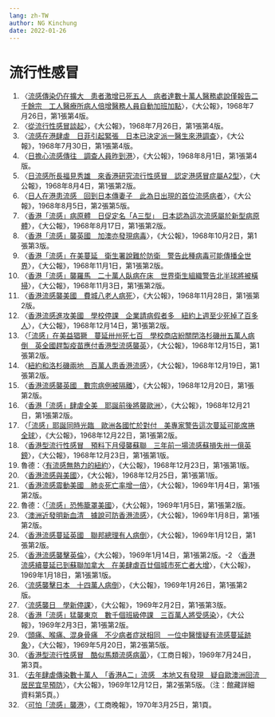 ```yaml
---
lang: zh-TW
author: NG Kinchung
date: 2022-01-26
---
```

# 流行性感冒
1. 〈[流感傳染仍在擴大　患者激增已死五人　病者達數十萬人醫務處說僅報告二千餘宗　工人醫療所病人倍增醫務人員自動加班加點](https://mmis.hkpl.gov.hk/coverpage/-/coverpage/view?_coverpage_WAR_mmisportalportlet_hsf=%E6%B5%81%E6%84%9F&p_r_p_-1078056564_c=QF757YsWv59H%2FuxqfBwEJJ77mJFS9vaN&_coverpage_WAR_mmisportalportlet_o=2&_coverpage_WAR_mmisportalportlet_actual_q=%28%20verbatim_dc.collection%3A%28%22Old%5C%20HK%5C%20Newspapers%22%29%20%29%20AND+%28%20%28%20allTermsMandatory%3A%28true%29%20OR+all_dc.title%3A%28%E6%B5%81%E6%84%9F%29%20OR+all_dc.creator%3A%28%E6%B5%81%E6%84%9F%29%20OR+all_dc.contributor%3A%28%E6%B5%81%E6%84%9F%29%20OR+all_dc.subject%3A%28%E6%B5%81%E6%84%9F%29%20OR+fulltext%3A%28%E6%B5%81%E6%84%9F%29%20OR+all_dc.description%3A%28%E6%B5%81%E6%84%9F%29%20%29%20%29&_coverpage_WAR_mmisportalportlet_sort_order=asc&_coverpage_WAR_mmisportalportlet_sort_field=dc.publicationdate_bsort)〉，《大公報》，1968年7月26日，第1張第4版。
2. 〈[從流行性感冒談起](https://mmis.hkpl.gov.hk/coverpage/-/coverpage/view?_coverpage_WAR_mmisportalportlet_hsf=%E6%B5%81%E6%84%9F&p_r_p_-1078056564_c=QF757YsWv59H%2FuxqfBwEJJ77mJFS9vaN&_coverpage_WAR_mmisportalportlet_o=2&_coverpage_WAR_mmisportalportlet_actual_q=%28%20verbatim_dc.collection%3A%28%22Old%5C%20HK%5C%20Newspapers%22%29%20%29%20AND+%28%20%28%20allTermsMandatory%3A%28true%29%20OR+all_dc.title%3A%28%E6%B5%81%E6%84%9F%29%20OR+all_dc.creator%3A%28%E6%B5%81%E6%84%9F%29%20OR+all_dc.contributor%3A%28%E6%B5%81%E6%84%9F%29%20OR+all_dc.subject%3A%28%E6%B5%81%E6%84%9F%29%20OR+fulltext%3A%28%E6%B5%81%E6%84%9F%29%20OR+all_dc.description%3A%28%E6%B5%81%E6%84%9F%29%20%29%20%29&_coverpage_WAR_mmisportalportlet_sort_order=asc&_coverpage_WAR_mmisportalportlet_sort_field=dc.publicationdate_bsort)〉，《大公報》，1968年7月26日，第1張第4版。
3. 〈[流感在港肆虐　日菲引起緊張　日本已決定派一醫生來港調查](https://mmis.hkpl.gov.hk/coverpage/-/coverpage/view?_coverpage_WAR_mmisportalportlet_hsf=%E6%B5%81%E6%84%9F&p_r_p_-1078056564_c=QF757YsWv59H%2FuxqfBwEJLi6f4J0OPCD&_coverpage_WAR_mmisportalportlet_o=3&_coverpage_WAR_mmisportalportlet_actual_q=%28%20verbatim_dc.collection%3A%28%22Old%5C%20HK%5C%20Newspapers%22%29%20%29%20AND+%28%20%28%20allTermsMandatory%3A%28true%29%20OR+all_dc.title%3A%28%E6%B5%81%E6%84%9F%29%20OR+all_dc.creator%3A%28%E6%B5%81%E6%84%9F%29%20OR+all_dc.contributor%3A%28%E6%B5%81%E6%84%9F%29%20OR+all_dc.subject%3A%28%E6%B5%81%E6%84%9F%29%20OR+fulltext%3A%28%E6%B5%81%E6%84%9F%29%20OR+all_dc.description%3A%28%E6%B5%81%E6%84%9F%29%20%29%20%29&_coverpage_WAR_mmisportalportlet_sort_order=asc&_coverpage_WAR_mmisportalportlet_sort_field=dc.publicationdate_bsort)〉，《大公報》，1968年7月30日，第1張第4版。
4. 〈[日擔心流感傳往　調查人員昨到港](https://mmis.hkpl.gov.hk/coverpage/-/coverpage/view?_coverpage_WAR_mmisportalportlet_hsf=%E6%B5%81%E6%84%9F&p_r_p_-1078056564_c=QF757YsWv59H%2FuxqfBwEJOzGCi%2BUTr5k&_coverpage_WAR_mmisportalportlet_o=4&_coverpage_WAR_mmisportalportlet_actual_q=%28%20verbatim_dc.collection%3A%28%22Old%5C%20HK%5C%20Newspapers%22%29%20%29%20AND+%28%20%28%20allTermsMandatory%3A%28true%29%20OR+all_dc.title%3A%28%E6%B5%81%E6%84%9F%29%20OR+all_dc.creator%3A%28%E6%B5%81%E6%84%9F%29%20OR+all_dc.contributor%3A%28%E6%B5%81%E6%84%9F%29%20OR+all_dc.subject%3A%28%E6%B5%81%E6%84%9F%29%20OR+fulltext%3A%28%E6%B5%81%E6%84%9F%29%20OR+all_dc.description%3A%28%E6%B5%81%E6%84%9F%29%20%29%20%29&_coverpage_WAR_mmisportalportlet_sort_order=asc&_coverpage_WAR_mmisportalportlet_sort_field=dc.publicationdate_bsort)〉，《大公報》，1968年8月1日，第1張第4版。
5. 〈[日流感所長福見秀雄　來香港研究流行性感冒　認定港感冒症屬A2型](https://mmis.hkpl.gov.hk/coverpage/-/coverpage/view?_coverpage_WAR_mmisportalportlet_hsf=%E6%B5%81%E6%84%9F&p_r_p_-1078056564_c=QF757YsWv5%2BakvA8rFW5EiKYn%2Bq0%2FXs1&_coverpage_WAR_mmisportalportlet_o=5&_coverpage_WAR_mmisportalportlet_actual_q=%28%20verbatim_dc.collection%3A%28%22Old%5C%20HK%5C%20Newspapers%22%29%20%29%20AND+%28%20%28%20allTermsMandatory%3A%28true%29%20OR+all_dc.title%3A%28%E6%B5%81%E6%84%9F%29%20OR+all_dc.creator%3A%28%E6%B5%81%E6%84%9F%29%20OR+all_dc.contributor%3A%28%E6%B5%81%E6%84%9F%29%20OR+all_dc.subject%3A%28%E6%B5%81%E6%84%9F%29%20OR+fulltext%3A%28%E6%B5%81%E6%84%9F%29%20OR+all_dc.description%3A%28%E6%B5%81%E6%84%9F%29%20%29%20%29&_coverpage_WAR_mmisportalportlet_sort_order=asc&_coverpage_WAR_mmisportalportlet_sort_field=dc.publicationdate_bsort)〉，《大公報》，1968年8月4日，第1張第2版。
6. 〈[日人在港患流感　回到日本傳妻子　此為日出現的首位流感病者](https://mmis.hkpl.gov.hk/coverpage/-/coverpage/view?_coverpage_WAR_mmisportalportlet_hsf=%E6%B5%81%E6%84%9F&p_r_p_-1078056564_c=QF757YsWv59H%2FuxqfBwEJLrOJxrRsWp0&_coverpage_WAR_mmisportalportlet_o=6&_coverpage_WAR_mmisportalportlet_actual_q=%28%20verbatim_dc.collection%3A%28%22Old%5C%20HK%5C%20Newspapers%22%29%20%29%20AND+%28%20%28%20allTermsMandatory%3A%28true%29%20OR+all_dc.title%3A%28%E6%B5%81%E6%84%9F%29%20OR+all_dc.creator%3A%28%E6%B5%81%E6%84%9F%29%20OR+all_dc.contributor%3A%28%E6%B5%81%E6%84%9F%29%20OR+all_dc.subject%3A%28%E6%B5%81%E6%84%9F%29%20OR+fulltext%3A%28%E6%B5%81%E6%84%9F%29%20OR+all_dc.description%3A%28%E6%B5%81%E6%84%9F%29%20%29%20%29&_coverpage_WAR_mmisportalportlet_sort_order=asc&_coverpage_WAR_mmisportalportlet_sort_field=dc.publicationdate_bsort)〉，《大公報》，1968年8月5日，第2張第5版。
7. 〈[香港「流感」病原體　日促定名「A三型」　日本認為這次流感屬於新型病原體](https://mmis.hkpl.gov.hk/coverpage/-/coverpage/view?_coverpage_WAR_mmisportalportlet_hsf=%E6%B5%81%E6%84%9F&p_r_p_-1078056564_c=QF757YsWv59H%2FuxqfBwEJL02MNk06OUJ&_coverpage_WAR_mmisportalportlet_o=8&_coverpage_WAR_mmisportalportlet_actual_q=%28%20verbatim_dc.collection%3A%28%22Old%5C%20HK%5C%20Newspapers%22%29%20%29%20AND+%28%20%28%20allTermsMandatory%3A%28true%29%20OR+all_dc.title%3A%28%E6%B5%81%E6%84%9F%29%20OR+all_dc.creator%3A%28%E6%B5%81%E6%84%9F%29%20OR+all_dc.contributor%3A%28%E6%B5%81%E6%84%9F%29%20OR+all_dc.subject%3A%28%E6%B5%81%E6%84%9F%29%20OR+fulltext%3A%28%E6%B5%81%E6%84%9F%29%20OR+all_dc.description%3A%28%E6%B5%81%E6%84%9F%29%20%29%20%29&_coverpage_WAR_mmisportalportlet_sort_order=asc&_coverpage_WAR_mmisportalportlet_sort_field=dc.publicationdate_bsort)〉，《大公報》，1968年8月17日，第1張第2版。
8. 〈[香港「流感」襲英國　加澳亦發現病毒](https://mmis.hkpl.gov.hk/coverpage/-/coverpage/view?_coverpage_WAR_mmisportalportlet_hsf=%E6%B5%81%E6%84%9F&p_r_p_-1078056564_c=QF757YsWv59H%2FuxqfBwEJA%2BAZExMjEPH&_coverpage_WAR_mmisportalportlet_o=12&_coverpage_WAR_mmisportalportlet_actual_q=%28%20verbatim_dc.collection%3A%28%22Old%5C%20HK%5C%20Newspapers%22%29%20%29%20AND+%28%20%28%20allTermsMandatory%3A%28true%29%20OR+all_dc.title%3A%28%E6%B5%81%E6%84%9F%29%20OR+all_dc.creator%3A%28%E6%B5%81%E6%84%9F%29%20OR+all_dc.contributor%3A%28%E6%B5%81%E6%84%9F%29%20OR+all_dc.subject%3A%28%E6%B5%81%E6%84%9F%29%20OR+fulltext%3A%28%E6%B5%81%E6%84%9F%29%20OR+all_dc.description%3A%28%E6%B5%81%E6%84%9F%29%20%29%20%29&_coverpage_WAR_mmisportalportlet_sort_order=asc&_coverpage_WAR_mmisportalportlet_sort_field=dc.publicationdate_bsort)〉，《大公報》，1968年10月2日，第1張第3版。
9. 〈[香港「流感」在美蔓延　衛生署說難於防衛　警告此種病毒可能傳播全世界](https://mmis.hkpl.gov.hk/coverpage/-/coverpage/view?_coverpage_WAR_mmisportalportlet_hsf=%E6%B5%81%E6%84%9F&p_r_p_-1078056564_c=QF757YsWv59H%2FuxqfBwEJJfNRSZYDzgZ&_coverpage_WAR_mmisportalportlet_o=13&_coverpage_WAR_mmisportalportlet_actual_q=%28%20verbatim_dc.collection%3A%28%22Old%5C%20HK%5C%20Newspapers%22%29%20%29%20AND+%28%20%28%20allTermsMandatory%3A%28true%29%20OR+all_dc.title%3A%28%E6%B5%81%E6%84%9F%29%20OR+all_dc.creator%3A%28%E6%B5%81%E6%84%9F%29%20OR+all_dc.contributor%3A%28%E6%B5%81%E6%84%9F%29%20OR+all_dc.subject%3A%28%E6%B5%81%E6%84%9F%29%20OR+fulltext%3A%28%E6%B5%81%E6%84%9F%29%20OR+all_dc.description%3A%28%E6%B5%81%E6%84%9F%29%20%29%20%29&_coverpage_WAR_mmisportalportlet_sort_order=asc&_coverpage_WAR_mmisportalportlet_sort_field=dc.publicationdate_bsort)〉，《大公報》，1968年11月1日，第1張第2版。
10. 〈[香港「流感」襲羅馬　二十萬人臥病在床　世界衛生組織警告北半球將被橫掃](https://mmis.hkpl.gov.hk/coverpage/-/coverpage/view?_coverpage_WAR_mmisportalportlet_hsf=%E6%B5%81%E6%84%9F&p_r_p_-1078056564_c=QF757YsWv59H%2FuxqfBwEJCB1EXFdnS65&_coverpage_WAR_mmisportalportlet_o=14&_coverpage_WAR_mmisportalportlet_actual_q=%28%20verbatim_dc.collection%3A%28%22Old%5C%20HK%5C%20Newspapers%22%29%20%29%20AND+%28%20%28%20allTermsMandatory%3A%28true%29%20OR+all_dc.title%3A%28%E6%B5%81%E6%84%9F%29%20OR+all_dc.creator%3A%28%E6%B5%81%E6%84%9F%29%20OR+all_dc.contributor%3A%28%E6%B5%81%E6%84%9F%29%20OR+all_dc.subject%3A%28%E6%B5%81%E6%84%9F%29%20OR+fulltext%3A%28%E6%B5%81%E6%84%9F%29%20OR+all_dc.description%3A%28%E6%B5%81%E6%84%9F%29%20%29%20%29&_coverpage_WAR_mmisportalportlet_sort_order=asc&_coverpage_WAR_mmisportalportlet_sort_field=dc.publicationdate_bsort)〉，《大公報》，1968年11月3日，第1張第2版。
11. 〈[香港流感襲美國　費城八老人病死](https://mmis.hkpl.gov.hk/coverpage/-/coverpage/view?_coverpage_WAR_mmisportalportlet_hsf=%E6%B5%81%E6%84%9F&p_r_p_-1078056564_c=QF757YsWv59H%2FuxqfBwEJJ9XZActAyeZ&_coverpage_WAR_mmisportalportlet_o=15&_coverpage_WAR_mmisportalportlet_actual_q=%28%20verbatim_dc.collection%3A%28%22Old%5C%20HK%5C%20Newspapers%22%29%20%29%20AND+%28%20%28%20allTermsMandatory%3A%28true%29%20OR+all_dc.title%3A%28%E6%B5%81%E6%84%9F%29%20OR+all_dc.creator%3A%28%E6%B5%81%E6%84%9F%29%20OR+all_dc.contributor%3A%28%E6%B5%81%E6%84%9F%29%20OR+all_dc.subject%3A%28%E6%B5%81%E6%84%9F%29%20OR+fulltext%3A%28%E6%B5%81%E6%84%9F%29%20OR+all_dc.description%3A%28%E6%B5%81%E6%84%9F%29%20%29%20%29&_coverpage_WAR_mmisportalportlet_sort_order=asc&_coverpage_WAR_mmisportalportlet_sort_field=dc.publicationdate_bsort)〉，《大公報》，1968年11月28日，第1張第2版。
12. 〈[香港流感進攻美國　學校停課　企業請病假者多　紐約上週至少死掉了百多人](https://mmis.hkpl.gov.hk/coverpage/-/coverpage/view?_coverpage_WAR_mmisportalportlet_hsf=%E6%B5%81%E6%84%9F&p_r_p_-1078056564_c=QF757YsWv59H%2FuxqfBwEJCeZ%2BmB2thJP&_coverpage_WAR_mmisportalportlet_o=16&_coverpage_WAR_mmisportalportlet_actual_q=%28%20verbatim_dc.collection%3A%28%22Old%5C%20HK%5C%20Newspapers%22%29%20%29%20AND+%28%20%28%20allTermsMandatory%3A%28true%29%20OR+all_dc.title%3A%28%E6%B5%81%E6%84%9F%29%20OR+all_dc.creator%3A%28%E6%B5%81%E6%84%9F%29%20OR+all_dc.contributor%3A%28%E6%B5%81%E6%84%9F%29%20OR+all_dc.subject%3A%28%E6%B5%81%E6%84%9F%29%20OR+fulltext%3A%28%E6%B5%81%E6%84%9F%29%20OR+all_dc.description%3A%28%E6%B5%81%E6%84%9F%29%20%29%20%29&_coverpage_WAR_mmisportalportlet_sort_order=asc&_coverpage_WAR_mmisportalportlet_sort_field=dc.publicationdate_bsort)〉，《大公報》，1968年12月14日，第1張第2版。
13. 〈[「流感」在美益猖獗　蔓延卅州死七百　學校商店紛關閉洛杉磯卅五萬人病倒　英全國趕製疫苗應付香港型流感襲英](https://mmis.hkpl.gov.hk/coverpage/-/coverpage/view?_coverpage_WAR_mmisportalportlet_hsf=%E6%B5%81%E6%84%9F&p_r_p_-1078056564_c=QF757YsWv59H%2FuxqfBwEJDa%2FQt8KL5E7&_coverpage_WAR_mmisportalportlet_o=17&_coverpage_WAR_mmisportalportlet_actual_q=%28%20verbatim_dc.collection%3A%28%22Old%5C%20HK%5C%20Newspapers%22%29%20%29%20AND+%28%20%28%20allTermsMandatory%3A%28true%29%20OR+all_dc.title%3A%28%E6%B5%81%E6%84%9F%29%20OR+all_dc.creator%3A%28%E6%B5%81%E6%84%9F%29%20OR+all_dc.contributor%3A%28%E6%B5%81%E6%84%9F%29%20OR+all_dc.subject%3A%28%E6%B5%81%E6%84%9F%29%20OR+fulltext%3A%28%E6%B5%81%E6%84%9F%29%20OR+all_dc.description%3A%28%E6%B5%81%E6%84%9F%29%20%29%20%29&_coverpage_WAR_mmisportalportlet_sort_order=asc&_coverpage_WAR_mmisportalportlet_sort_field=dc.publicationdate_bsort)〉，《大公報》，1968年12月15日，第1張第2版。
14. 〈[紐約和洛杉磯兩地　百萬人患香港流感](https://mmis.hkpl.gov.hk/coverpage/-/coverpage/view?_coverpage_WAR_mmisportalportlet_hsf=%E6%B5%81%E6%84%9F&p_r_p_-1078056564_c=QF757YsWv59H%2FuxqfBwEJPEzed3K10LJ&_coverpage_WAR_mmisportalportlet_o=18&_coverpage_WAR_mmisportalportlet_actual_q=%28%20verbatim_dc.collection%3A%28%22Old%5C%20HK%5C%20Newspapers%22%29%20%29%20AND+%28%20%28%20allTermsMandatory%3A%28true%29%20OR+all_dc.title%3A%28%E6%B5%81%E6%84%9F%29%20OR+all_dc.creator%3A%28%E6%B5%81%E6%84%9F%29%20OR+all_dc.contributor%3A%28%E6%B5%81%E6%84%9F%29%20OR+all_dc.subject%3A%28%E6%B5%81%E6%84%9F%29%20OR+fulltext%3A%28%E6%B5%81%E6%84%9F%29%20OR+all_dc.description%3A%28%E6%B5%81%E6%84%9F%29%20%29%20%29&_coverpage_WAR_mmisportalportlet_sort_order=asc&_coverpage_WAR_mmisportalportlet_sort_field=dc.publicationdate_bsort)〉，《大公報》，1968年12月19日，第1張第2版。
15. 〈[香港流感襲英國　數宗病例被隔離](https://mmis.hkpl.gov.hk/coverpage/-/coverpage/view?_coverpage_WAR_mmisportalportlet_hsf=%E9%A6%99%E6%B8%AF%20%E6%B5%81%E6%84%9F&p_r_p_-1078056564_c=QF757YsWv59H%2FuxqfBwEJAvkBBRnOW5y&_coverpage_WAR_mmisportalportlet_o=16&_coverpage_WAR_mmisportalportlet_actual_q=%28%20verbatim_dc.collection%3A%28%22Old%5C%20HK%5C%20Newspapers%22%29%20%29%20AND+%28%20%28%20allTermsMandatory%3A%28true%29%20OR+all_dc.title%3A%28%E9%A6%99%E6%B8%AF%29%20OR+all_dc.creator%3A%28%E9%A6%99%E6%B8%AF%29%20OR+all_dc.contributor%3A%28%E9%A6%99%E6%B8%AF%29%20OR+all_dc.subject%3A%28%E9%A6%99%E6%B8%AF%29%20OR+fulltext%3A%28%E9%A6%99%E6%B8%AF%29%20OR+all_dc.description%3A%28%E9%A6%99%E6%B8%AF%29%20%29%20%29&_coverpage_WAR_mmisportalportlet_sort_field=dc.publicationdate_bsort&_coverpage_WAR_mmisportalportlet_sort_order=asc&_coverpage_WAR_mmisportalportlet_freetext_filter=%E6%B5%81%E6%84%9F)〉，《大公報》，1968年12月20日，第1張第2版。
16. 〈[香港「流感」肆虐全美　耶誕前後將襲歐洲](https://mmis.hkpl.gov.hk/coverpage/-/coverpage/view?_coverpage_WAR_mmisportalportlet_hsf=%E6%B5%81%E6%84%9F&p_r_p_-1078056564_c=QF757YsWv59H%2FuxqfBwEJA3ZpKhCmrfz&_coverpage_WAR_mmisportalportlet_o=20&_coverpage_WAR_mmisportalportlet_actual_q=%28%20verbatim_dc.collection%3A%28%22Old%5C%20HK%5C%20Newspapers%22%29%20%29%20AND+%28%20%28%20allTermsMandatory%3A%28true%29%20OR+all_dc.title%3A%28%E6%B5%81%E6%84%9F%29%20OR+all_dc.creator%3A%28%E6%B5%81%E6%84%9F%29%20OR+all_dc.contributor%3A%28%E6%B5%81%E6%84%9F%29%20OR+all_dc.subject%3A%28%E6%B5%81%E6%84%9F%29%20OR+fulltext%3A%28%E6%B5%81%E6%84%9F%29%20OR+all_dc.description%3A%28%E6%B5%81%E6%84%9F%29%20%29%20%29&_coverpage_WAR_mmisportalportlet_sort_order=asc&_coverpage_WAR_mmisportalportlet_sort_field=dc.publicationdate_bsort)〉，《大公報》，1968年12月21日，第1張第2版。
17. 〈[「流感」耶誕同時光臨　歐洲各國忙於對付　美專家警告這次蔓延可能席捲全球](https://mmis.hkpl.gov.hk/coverpage/-/coverpage/view?_coverpage_WAR_mmisportalportlet_hsf=%E6%B5%81%E6%84%9F&p_r_p_-1078056564_c=QF757YsWv59H%2FuxqfBwEJKYZaPV2Ssqs&_coverpage_WAR_mmisportalportlet_o=21&_coverpage_WAR_mmisportalportlet_actual_q=%28%20verbatim_dc.collection%3A%28%22Old%5C%20HK%5C%20Newspapers%22%29%20%29%20AND+%28%20%28%20allTermsMandatory%3A%28true%29%20OR+all_dc.title%3A%28%E6%B5%81%E6%84%9F%29%20OR+all_dc.creator%3A%28%E6%B5%81%E6%84%9F%29%20OR+all_dc.contributor%3A%28%E6%B5%81%E6%84%9F%29%20OR+all_dc.subject%3A%28%E6%B5%81%E6%84%9F%29%20OR+fulltext%3A%28%E6%B5%81%E6%84%9F%29%20OR+all_dc.description%3A%28%E6%B5%81%E6%84%9F%29%20%29%20%29&_coverpage_WAR_mmisportalportlet_sort_order=asc&_coverpage_WAR_mmisportalportlet_sort_field=dc.publicationdate_bsort)〉，《大公報》，1968年12月22日，第1張第2版。
18. 〈[香港型流行性感冒　預料下月侵襲蘇聯　三年前一場流感蘇損失卅一億英鎊](https://mmis.hkpl.gov.hk/coverpage/-/coverpage/view?_coverpage_WAR_mmisportalportlet_hsf=%E6%B5%81%E6%84%9F&p_r_p_-1078056564_c=QF757YsWv59H%2FuxqfBwEJHZOpgllWH0c&_coverpage_WAR_mmisportalportlet_o=22&_coverpage_WAR_mmisportalportlet_actual_q=%28%20verbatim_dc.collection%3A%28%22Old%5C%20HK%5C%20Newspapers%22%29%20%29%20AND+%28%20%28%20allTermsMandatory%3A%28true%29%20OR+all_dc.title%3A%28%E6%B5%81%E6%84%9F%29%20OR+all_dc.creator%3A%28%E6%B5%81%E6%84%9F%29%20OR+all_dc.contributor%3A%28%E6%B5%81%E6%84%9F%29%20OR+all_dc.subject%3A%28%E6%B5%81%E6%84%9F%29%20OR+fulltext%3A%28%E6%B5%81%E6%84%9F%29%20OR+all_dc.description%3A%28%E6%B5%81%E6%84%9F%29%20%29%20%29&_coverpage_WAR_mmisportalportlet_sort_order=asc&_coverpage_WAR_mmisportalportlet_sort_field=dc.publicationdate_bsort)〉，《大公報》，1968年12月23日，第1張第1版。
19. 魯德：〈[有流感無熱力的紐約](https://mmis.hkpl.gov.hk/coverpage/-/coverpage/view?_coverpage_WAR_mmisportalportlet_hsf=%E6%B5%81%E6%84%9F&p_r_p_-1078056564_c=QF757YsWv59H%2FuxqfBwEJHZOpgllWH0c&_coverpage_WAR_mmisportalportlet_o=22&_coverpage_WAR_mmisportalportlet_actual_q=%28%20verbatim_dc.collection%3A%28%22Old%5C%20HK%5C%20Newspapers%22%29%20%29%20AND+%28%20%28%20allTermsMandatory%3A%28true%29%20OR+all_dc.title%3A%28%E6%B5%81%E6%84%9F%29%20OR+all_dc.creator%3A%28%E6%B5%81%E6%84%9F%29%20OR+all_dc.contributor%3A%28%E6%B5%81%E6%84%9F%29%20OR+all_dc.subject%3A%28%E6%B5%81%E6%84%9F%29%20OR+fulltext%3A%28%E6%B5%81%E6%84%9F%29%20OR+all_dc.description%3A%28%E6%B5%81%E6%84%9F%29%20%29%20%29&_coverpage_WAR_mmisportalportlet_sort_order=asc&_coverpage_WAR_mmisportalportlet_sort_field=dc.publicationdate_bsort)〉，《大公報》，1968年12月23日，第1張第1版。
20. 〈[香港流感與美國](https://mmis.hkpl.gov.hk/coverpage/-/coverpage/view?_coverpage_WAR_mmisportalportlet_hsf=%E6%B5%81%E6%84%9F&p_r_p_-1078056564_c=QF757YsWv59H%2FuxqfBwEJLWd%2BlXTPiKy&_coverpage_WAR_mmisportalportlet_o=24&_coverpage_WAR_mmisportalportlet_actual_q=%28%20verbatim_dc.collection%3A%28%22Old%5C%20HK%5C%20Newspapers%22%29%20%29%20AND+%28%20%28%20allTermsMandatory%3A%28true%29%20OR+all_dc.title%3A%28%E6%B5%81%E6%84%9F%29%20OR+all_dc.creator%3A%28%E6%B5%81%E6%84%9F%29%20OR+all_dc.contributor%3A%28%E6%B5%81%E6%84%9F%29%20OR+all_dc.subject%3A%28%E6%B5%81%E6%84%9F%29%20OR+fulltext%3A%28%E6%B5%81%E6%84%9F%29%20OR+all_dc.description%3A%28%E6%B5%81%E6%84%9F%29%20%29%20%29&_coverpage_WAR_mmisportalportlet_sort_order=asc&_coverpage_WAR_mmisportalportlet_sort_field=dc.publicationdate_bsort)〉，《大公報》，1968年12月25日，第1張第1版。
21. 〈[香港流感震動美國　肺炎死亡率增一倍](https://mmis.hkpl.gov.hk/coverpage/-/coverpage/view?_coverpage_WAR_mmisportalportlet_hsf=%E6%B5%81%E6%84%9F&p_r_p_-1078056564_c=QF757YsWv59H%2FuxqfBwEJMIa%2FgrVGCcP&_coverpage_WAR_mmisportalportlet_o=28&_coverpage_WAR_mmisportalportlet_actual_q=%28%20verbatim_dc.collection%3A%28%22Old%5C%20HK%5C%20Newspapers%22%29%20%29%20AND+%28%20%28%20allTermsMandatory%3A%28true%29%20OR+all_dc.title%3A%28%E6%B5%81%E6%84%9F%29%20OR+all_dc.creator%3A%28%E6%B5%81%E6%84%9F%29%20OR+all_dc.contributor%3A%28%E6%B5%81%E6%84%9F%29%20OR+all_dc.subject%3A%28%E6%B5%81%E6%84%9F%29%20OR+fulltext%3A%28%E6%B5%81%E6%84%9F%29%20OR+all_dc.description%3A%28%E6%B5%81%E6%84%9F%29%20%29%20%29&_coverpage_WAR_mmisportalportlet_sort_order=asc&_coverpage_WAR_mmisportalportlet_sort_field=dc.publicationdate_bsort)〉，《大公報》，1969年1月4日，第1張第2版。
22. 魯德：〈[「流感」恐怖籠罩美國](https://mmis.hkpl.gov.hk/coverpage/-/coverpage/view?_coverpage_WAR_mmisportalportlet_hsf=%E6%B5%81%E6%84%9F&p_r_p_-1078056564_c=QF757YsWv59H%2FuxqfBwEJEp7WBDXYJ7W&_coverpage_WAR_mmisportalportlet_o=29&_coverpage_WAR_mmisportalportlet_actual_q=%28%20verbatim_dc.collection%3A%28%22Old%5C%20HK%5C%20Newspapers%22%29%20%29%20AND+%28%20%28%20allTermsMandatory%3A%28true%29%20OR+all_dc.title%3A%28%E6%B5%81%E6%84%9F%29%20OR+all_dc.creator%3A%28%E6%B5%81%E6%84%9F%29%20OR+all_dc.contributor%3A%28%E6%B5%81%E6%84%9F%29%20OR+all_dc.subject%3A%28%E6%B5%81%E6%84%9F%29%20OR+fulltext%3A%28%E6%B5%81%E6%84%9F%29%20OR+all_dc.description%3A%28%E6%B5%81%E6%84%9F%29%20%29%20%29&_coverpage_WAR_mmisportalportlet_sort_order=asc&_coverpage_WAR_mmisportalportlet_sort_field=dc.publicationdate_bsort)〉，《大公報》，1969年1月5日，第1張第2版。
23. 〈[澳洲近發明新血清　據說可防香港流感](https://mmis.hkpl.gov.hk/coverpage/-/coverpage/view?_coverpage_WAR_mmisportalportlet_hsf=%E6%B5%81%E6%84%9F&p_r_p_-1078056564_c=QF757YsWv59H%2FuxqfBwEJI%2FwYy8fpT%2Fy&_coverpage_WAR_mmisportalportlet_o=31&_coverpage_WAR_mmisportalportlet_actual_q=%28%20verbatim_dc.collection%3A%28%22Old%5C%20HK%5C%20Newspapers%22%29%20%29%20AND+%28%20%28%20allTermsMandatory%3A%28true%29%20OR+all_dc.title%3A%28%E6%B5%81%E6%84%9F%29%20OR+all_dc.creator%3A%28%E6%B5%81%E6%84%9F%29%20OR+all_dc.contributor%3A%28%E6%B5%81%E6%84%9F%29%20OR+all_dc.subject%3A%28%E6%B5%81%E6%84%9F%29%20OR+fulltext%3A%28%E6%B5%81%E6%84%9F%29%20OR+all_dc.description%3A%28%E6%B5%81%E6%84%9F%29%20%29%20%29&_coverpage_WAR_mmisportalportlet_sort_order=asc&_coverpage_WAR_mmisportalportlet_sort_field=dc.publicationdate_bsort)〉，《大公報》，1969年1月8日，第1張第2版。
24. 〈[香港流感蔓延英國　聯邦總理有人病倒](https://mmis.hkpl.gov.hk/coverpage/-/coverpage/view?_coverpage_WAR_mmisportalportlet_hsf=%E6%B5%81%E6%84%9F&p_r_p_-1078056564_c=QF757YsWv59H%2FuxqfBwEJHzo7YtUDhez&_coverpage_WAR_mmisportalportlet_o=32&_coverpage_WAR_mmisportalportlet_actual_q=%28%20verbatim_dc.collection%3A%28%22Old%5C%20HK%5C%20Newspapers%22%29%20%29%20AND+%28%20%28%20allTermsMandatory%3A%28true%29%20OR+all_dc.title%3A%28%E6%B5%81%E6%84%9F%29%20OR+all_dc.creator%3A%28%E6%B5%81%E6%84%9F%29%20OR+all_dc.contributor%3A%28%E6%B5%81%E6%84%9F%29%20OR+all_dc.subject%3A%28%E6%B5%81%E6%84%9F%29%20OR+fulltext%3A%28%E6%B5%81%E6%84%9F%29%20OR+all_dc.description%3A%28%E6%B5%81%E6%84%9F%29%20%29%20%29&_coverpage_WAR_mmisportalportlet_sort_order=asc&_coverpage_WAR_mmisportalportlet_sort_field=dc.publicationdate_bsort)〉，《大公報》，1969年1月12日，第1張第2版。
25. 〈[香港流感襲擊英倫](https://mmis.hkpl.gov.hk/coverpage/-/coverpage/view?_coverpage_WAR_mmisportalportlet_hsf=%E6%B5%81%E6%84%9F&p_r_p_-1078056564_c=QF757YsWv59H%2FuxqfBwEJBJomzXx17B8&_coverpage_WAR_mmisportalportlet_o=33&_coverpage_WAR_mmisportalportlet_actual_q=%28%20verbatim_dc.collection%3A%28%22Old%5C%20HK%5C%20Newspapers%22%29%20%29%20AND+%28%20%28%20allTermsMandatory%3A%28true%29%20OR+all_dc.title%3A%28%E6%B5%81%E6%84%9F%29%20OR+all_dc.creator%3A%28%E6%B5%81%E6%84%9F%29%20OR+all_dc.contributor%3A%28%E6%B5%81%E6%84%9F%29%20OR+all_dc.subject%3A%28%E6%B5%81%E6%84%9F%29%20OR+fulltext%3A%28%E6%B5%81%E6%84%9F%29%20OR+all_dc.description%3A%28%E6%B5%81%E6%84%9F%29%20%29%20%29&_coverpage_WAR_mmisportalportlet_sort_order=asc&_coverpage_WAR_mmisportalportlet_sort_field=dc.publicationdate_bsort)〉，《大公報》，1969年1月14日，第1張第2版。-2 〈[香港流感續蔓延已到蘇聯加拿大　在美肆虐百廿個城市死亡者大增](https://mmis.hkpl.gov.hk/coverpage/-/coverpage/view?_coverpage_WAR_mmisportalportlet_hsf=%E6%B5%81%E6%84%9F&p_r_p_-1078056564_c=QF757YsWv59H%2FuxqfBwEJEI1JNNZOjz4&_coverpage_WAR_mmisportalportlet_o=34&_coverpage_WAR_mmisportalportlet_actual_q=%28%20verbatim_dc.collection%3A%28%22Old%5C%20HK%5C%20Newspapers%22%29%20%29%20AND+%28%20%28%20allTermsMandatory%3A%28true%29%20OR+all_dc.title%3A%28%E6%B5%81%E6%84%9F%29%20OR+all_dc.creator%3A%28%E6%B5%81%E6%84%9F%29%20OR+all_dc.contributor%3A%28%E6%B5%81%E6%84%9F%29%20OR+all_dc.subject%3A%28%E6%B5%81%E6%84%9F%29%20OR+fulltext%3A%28%E6%B5%81%E6%84%9F%29%20OR+all_dc.description%3A%28%E6%B5%81%E6%84%9F%29%20%29%20%29&_coverpage_WAR_mmisportalportlet_sort_order=asc&_coverpage_WAR_mmisportalportlet_sort_field=dc.publicationdate_bsort)〉，《大公報》，1969年1月18日，第1張第1版。
26. 〈[流感襲擊日本　十四萬人病倒](https://mmis.hkpl.gov.hk/coverpage/-/coverpage/view?_coverpage_WAR_mmisportalportlet_hsf=%E6%B5%81%E6%84%9F&p_r_p_-1078056564_c=QF757YsWv59H%2FuxqfBwEJID3J7Pa%2FY97&_coverpage_WAR_mmisportalportlet_o=35&_coverpage_WAR_mmisportalportlet_actual_q=%28%20verbatim_dc.collection%3A%28%22Old%5C%20HK%5C%20Newspapers%22%29%20%29%20AND+%28%20%28%20allTermsMandatory%3A%28true%29%20OR+all_dc.title%3A%28%E6%B5%81%E6%84%9F%29%20OR+all_dc.creator%3A%28%E6%B5%81%E6%84%9F%29%20OR+all_dc.contributor%3A%28%E6%B5%81%E6%84%9F%29%20OR+all_dc.subject%3A%28%E6%B5%81%E6%84%9F%29%20OR+fulltext%3A%28%E6%B5%81%E6%84%9F%29%20OR+all_dc.description%3A%28%E6%B5%81%E6%84%9F%29%20%29%20%29&_coverpage_WAR_mmisportalportlet_sort_order=asc&_coverpage_WAR_mmisportalportlet_sort_field=dc.publicationdate_bsort)〉，《大公報》，1969年1月26日，第1張第2版。
27. 〈[流感襲日　學新停課](https://mmis.hkpl.gov.hk/coverpage/-/coverpage/view?_coverpage_WAR_mmisportalportlet_hsf=%E6%B5%81%E6%84%9F&p_r_p_-1078056564_c=QF757YsWv59f%2BqmPwqsIkD2uOwxCijcC&_coverpage_WAR_mmisportalportlet_o=36&_coverpage_WAR_mmisportalportlet_actual_q=%28%20verbatim_dc.collection%3A%28%22Old%5C%20HK%5C%20Newspapers%22%29%20%29%20AND+%28%20%28%20allTermsMandatory%3A%28true%29%20OR+all_dc.title%3A%28%E6%B5%81%E6%84%9F%29%20OR+all_dc.creator%3A%28%E6%B5%81%E6%84%9F%29%20OR+all_dc.contributor%3A%28%E6%B5%81%E6%84%9F%29%20OR+all_dc.subject%3A%28%E6%B5%81%E6%84%9F%29%20OR+fulltext%3A%28%E6%B5%81%E6%84%9F%29%20OR+all_dc.description%3A%28%E6%B5%81%E6%84%9F%29%20%29%20%29&_coverpage_WAR_mmisportalportlet_sort_order=asc&_coverpage_WAR_mmisportalportlet_sort_field=dc.publicationdate_bsort)〉，《大公報》，1969年2月2日，第1張第3版。
28. 〈[香港「流感」猛襲東京　數千個班級停課　三百萬人將受感染](https://mmis.hkpl.gov.hk/coverpage/-/coverpage/view?_coverpage_WAR_mmisportalportlet_hsf=%E6%B5%81%E6%84%9F&p_r_p_-1078056564_c=QF757YsWv59H%2FuxqfBwEJOvSW0nNQLzB&_coverpage_WAR_mmisportalportlet_o=37&_coverpage_WAR_mmisportalportlet_actual_q=%28%20verbatim_dc.collection%3A%28%22Old%5C%20HK%5C%20Newspapers%22%29%20%29%20AND+%28%20%28%20allTermsMandatory%3A%28true%29%20OR+all_dc.title%3A%28%E6%B5%81%E6%84%9F%29%20OR+all_dc.creator%3A%28%E6%B5%81%E6%84%9F%29%20OR+all_dc.contributor%3A%28%E6%B5%81%E6%84%9F%29%20OR+all_dc.subject%3A%28%E6%B5%81%E6%84%9F%29%20OR+fulltext%3A%28%E6%B5%81%E6%84%9F%29%20OR+all_dc.description%3A%28%E6%B5%81%E6%84%9F%29%20%29%20%29&_coverpage_WAR_mmisportalportlet_sort_order=asc&_coverpage_WAR_mmisportalportlet_sort_field=dc.publicationdate_bsort)〉，《大公報》，1969年2月3日，第1張第2版。
29. 〈[頭痛、喉痛、混身骨痛　不少病者症狀相同　一位中醫懷疑有流感蔓延跡象](https://mmis.hkpl.gov.hk/coverpage/-/coverpage/view?_coverpage_WAR_mmisportalportlet_hsf=%E6%B5%81%E6%84%9F&p_r_p_-1078056564_c=QF757YsWv59H%2FuxqfBwEJOAbhx%2BYLK0D&_coverpage_WAR_mmisportalportlet_o=38&_coverpage_WAR_mmisportalportlet_actual_q=%28%20verbatim_dc.collection%3A%28%22Old%5C%20HK%5C%20Newspapers%22%29%20%29%20AND+%28%20%28%20allTermsMandatory%3A%28true%29%20OR+all_dc.title%3A%28%E6%B5%81%E6%84%9F%29%20OR+all_dc.creator%3A%28%E6%B5%81%E6%84%9F%29%20OR+all_dc.contributor%3A%28%E6%B5%81%E6%84%9F%29%20OR+all_dc.subject%3A%28%E6%B5%81%E6%84%9F%29%20OR+fulltext%3A%28%E6%B5%81%E6%84%9F%29%20OR+all_dc.description%3A%28%E6%B5%81%E6%84%9F%29%20%29%20%29&_coverpage_WAR_mmisportalportlet_sort_order=asc&_coverpage_WAR_mmisportalportlet_sort_field=dc.publicationdate_bsort)〉，《大公報》，1969年5月20日，第2張第5版。
30. 〈[香港型流行性感冒　酷似馬類流感病菌](https://mmis.hkpl.gov.hk/coverpage/-/coverpage/view?_coverpage_WAR_mmisportalportlet_hsf=%E6%B5%81%E6%84%9F&p_r_p_-1078056564_c=QF757YsWv59f%2BqmPwqsIkE6jxgc%2FAt0E&_coverpage_WAR_mmisportalportlet_o=39&_coverpage_WAR_mmisportalportlet_actual_q=%28%20verbatim_dc.collection%3A%28%22Old%5C%20HK%5C%20Newspapers%22%29%20%29%20AND+%28%20%28%20allTermsMandatory%3A%28true%29%20OR+all_dc.title%3A%28%E6%B5%81%E6%84%9F%29%20OR+all_dc.creator%3A%28%E6%B5%81%E6%84%9F%29%20OR+all_dc.contributor%3A%28%E6%B5%81%E6%84%9F%29%20OR+all_dc.subject%3A%28%E6%B5%81%E6%84%9F%29%20OR+fulltext%3A%28%E6%B5%81%E6%84%9F%29%20OR+all_dc.description%3A%28%E6%B5%81%E6%84%9F%29%20%29%20%29&_coverpage_WAR_mmisportalportlet_sort_order=asc&_coverpage_WAR_mmisportalportlet_sort_field=dc.publicationdate_bsort)〉，《工商日報》，1969年7月24日，第3頁。
31. 〈[去年肆虐傳染數十萬人　「香港A二」流感　本地又有發現　疑自歐澳洲回流　居民宜早預防](https://mmis.hkpl.gov.hk/coverpage/-/coverpage/view?_coverpage_WAR_mmisportalportlet_hsf=%E6%B5%81%E6%84%9F&p_r_p_-1078056564_c=QF757YsWv59H%2FuxqfBwEJLI5Ai9dfiIv&_coverpage_WAR_mmisportalportlet_o=42&_coverpage_WAR_mmisportalportlet_actual_q=%28%20verbatim_dc.collection%3A%28%22Old%5C%20HK%5C%20Newspapers%22%29%20%29%20AND+%28%20%28%20allTermsMandatory%3A%28true%29%20OR+all_dc.title%3A%28%E6%B5%81%E6%84%9F%29%20OR+all_dc.creator%3A%28%E6%B5%81%E6%84%9F%29%20OR+all_dc.contributor%3A%28%E6%B5%81%E6%84%9F%29%20OR+all_dc.subject%3A%28%E6%B5%81%E6%84%9F%29%20OR+fulltext%3A%28%E6%B5%81%E6%84%9F%29%20OR+all_dc.description%3A%28%E6%B5%81%E6%84%9F%29%20%29%20%29&_coverpage_WAR_mmisportalportlet_sort_order=asc&_coverpage_WAR_mmisportalportlet_sort_field=dc.publicationdate_bsort)〉，《大公報》，1969年12月12日，第2張第5版。（注：館藏詳細資料第5頁。）
32. 〈[可怕「流感」襲港](https://mmis.hkpl.gov.hk/coverpage/-/coverpage/view?_coverpage_WAR_mmisportalportlet_hsf=%E6%B5%81%E6%84%9F&p_r_p_-1078056564_c=QF757YsWv5%2FH7zGe%2FKF%2BFP5%2B3%2F5zhydS&_coverpage_WAR_mmisportalportlet_o=57&_coverpage_WAR_mmisportalportlet_actual_q=%28%20verbatim_dc.collection%3A%28%22Old%5C%20HK%5C%20Newspapers%22%29%20%29%20AND+%28%20%28%20allTermsMandatory%3A%28true%29%20OR+all_dc.title%3A%28%E6%B5%81%E6%84%9F%29%20OR+all_dc.creator%3A%28%E6%B5%81%E6%84%9F%29%20OR+all_dc.contributor%3A%28%E6%B5%81%E6%84%9F%29%20OR+all_dc.subject%3A%28%E6%B5%81%E6%84%9F%29%20OR+fulltext%3A%28%E6%B5%81%E6%84%9F%29%20OR+all_dc.description%3A%28%E6%B5%81%E6%84%9F%29%20%29%20%29&_coverpage_WAR_mmisportalportlet_sort_order=asc&_coverpage_WAR_mmisportalportlet_sort_field=dc.publicationdate_bsort)〉，《工商晚報》，1970年3月25日，第1頁。
